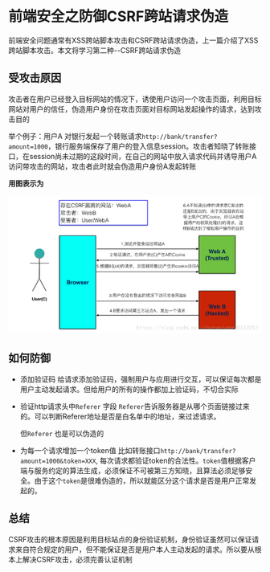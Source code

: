 # 前端安全之防御CSRF跨站请求伪造

前端安全问题通常有XSS跨站脚本攻击和CSRF跨站请求伪造，上一篇介绍了XSS跨站脚本攻击。本文将学习第二种--CSRF跨站请求伪造 

## 受攻击原因

攻击者在用户已经登入目标网站的情况下，诱使用户访问一个攻击页面，利用目标网站对用户的信任，伪造用户身份在攻击页面对目标网站发起操作的请求，达到攻击目的

举个例子：用户A 对银行发起一个转账请求`http://bank/transfer?amount=1000`，银行服务端保存了用户的登入信息session。攻击者知晓了转账接口，在session尚未过期的这段时间，在自己的网站中放入请求代码并诱导用户A访问带攻击的网站，攻击者此时就会伪造用户身份A发起转账

**用图表示为**

![csrf](./files/csrf.png)


## 如何防御
* 添加验证码
  给请求添加验证码，强制用户与应用进行交互，可以保证每次都是用户主动发起请求。但给用户的所有的操作都加上验证码，不切合实际

* 验证http请求头中`Referer` 字段
  `Referer`告诉服务器是从哪个页面链接过来的。可以判断Referer地址是否是白名单中的地址，来过滤请求。

  但`Referer` 也是可以伪造的
  
* 为每一个请求增加一个token值
  比如转账接口`http://bank/transfer?amount=1000&token=XXX`, 每次请求都验证token的合法性。`token`值根据客户端与服务约定的算法生成，必须保证不可被第三方知晓，且算法必须足够安全。由于这个`token`是很难伪造的，所以就能区分这个请求是否是用户正常发起的。

## 总结
CSRF攻击的根本原因是利用目标站点的身份验证机制，身份验证虽然可以保证请求来自符合规定的用户，但不能保证是否是用户本人主动发起的请求。所以要从根本上解决CSRF攻击，必须完善认证机制

  


